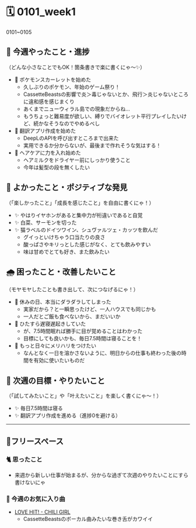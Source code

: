 # 🗓️ 0101_week1

0101~0105

## 🎁 今週やったこと・進捗
（どんな小さなことでもOK！箇条書きで楽に書くにゃ～✨）

- 🐾 ポケモンスカーレットを始めた
  - 久しぶりのポケモン、年始のゲーム祭り！
  - CassetteBeastsの影響で炎＞毒じゃないとか、飛行＞炎じゃないところに違和感を感じまくり
  - あくまでニューウィラル島での現象だからね…
  - もうちょっと難易度が欲しい、縛りでバイオレット平行プレイしたいけど、続かなそうなのでやめるべし
- 🐾 翻訳アプリ作成を始めた
  - DeepLのAPIを呼び出すところまで出来た
  - 実用できるか分からないが、最後まで作れそうな気はする！ 
- 🐾 ヘアケアに力を入れ始めた
  - ヘアミルクをドライヤー前にしっかり使うこと
  - 今年は髪型の段を無くしたい

## 💖 よかったこと・ポジティブな発見
（「楽しかったこと」「成長を感じたこと」を自由に書くにゃ！）

- ✨ やはりイヤホンがあると集中力が桁違いであると自覚
- ✨ 白菜、サーモンを切った
- ✨ 猫ラベルのドイツワイン、シュヴァルツェ・カッツを飲んだ
  - グイっといけちゃう口当たりの良さ
  - 酸っぱさやキリっとした感じがなく、とても飲みやすい
  - 味は甘めでとても好き、また飲みたい

## 🌧️ 困ったこと・改善したいこと
（モヤモヤしたことも書き出して、次につなげるにゃ！）

- 🐾 休みの日、本当にダラダラしてしまった
  - 実家だから？と一瞬思ったけど、一人ハウスでも同じかも
  - 一人だとご飯も食べないから、まだいいか
- 🐾 ひたすら遅寝遅起きしていた
  - が、7.5時間眠れば勝手に目が覚めることはわかった
  - 目標にしても良いかも、毎日7.5時間は寝ることを！ 
- 🐾 もっと日々にメリハリをつけたい
  - なんとなく一日を溶かさないように、明日からの仕事も終わった後の時間を有効に使いたいものだ 

## 🌈 次週の目標・やりたいこと
（「試してみたいこと」や「叶えたいこと」を楽しく書くにゃ〜！）

- ✨ 毎日7.5時間は寝る
- ✨ 翻訳アプリ作成を進める（進捗0を避ける）

--------

## 🎍フリースペース

### 🐈 思ったこと

- 来週から新しい仕事が始まるが、分からな過ぎて次週のやりたいことにすら書けないにゃ

### 🎵 今週のお気に入り曲
- [LOVE HIT! - CHILI GIRL](https://open.spotify.com/track/4VXlhw3JR7gmjdOAsDzq0L?utm_source=generator)
  - CassetteBeastsのボーカル曲みたいな巻き舌がカワイイ
